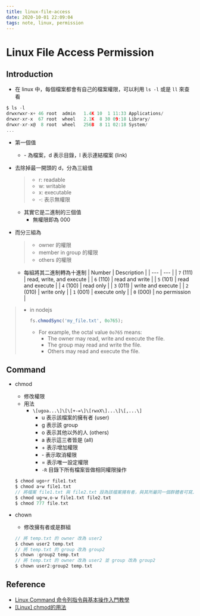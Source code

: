 ```yaml
---
title: linux-file-access
date: 2020-10-01 22:09:04
tags: note, linux, permission
---
```


# Linux File Access Permission

## Introduction
- 在 linux 中，每個檔案都會有自己的檔案權限，可以利用 `ls -l` 或是 `ll` 來查看

```c
$ ls -l
drwxrwxr-x+ 46 root  admin   1.4K 10  1 11:33 Applications/
drwxr-xr-x  67 root  wheel   2.1K  8 30 09:18 Library/
drwxr-xr-x@  8 root  wheel   256B  8 11 02:18 System/
...
```
- 第一個值
    - \- 為檔案，d 表示目錄，l 表示連結檔案 (link)


- 去除掉最一開頭的 d，分為三組值
    > - r: readable
    > - w: writable
    > - x: executable
    > - \-: 表示無權限
    - 其實它是二進制的三個值
        - 無權限即為 000

- 而分三組為
   > - owner 的權限
   > - member in group 的權限
   > - others 的權限
   - 每組將其二進制轉為十進制
        | Number | Description |
        | --- | --- |
        | `7` (111) | read, write, and execute |
        | `6` (110) | read and write |
        | `5` (101) | read and execute |
        | `4` (100) | read only |
        | `3` (011) | write and execute |
        | `2` (010) | write only |
        | `1` (001) | execute only |
        | `0` (000) | no permission |


> - in nodejs
>     ```javascript
>     fs.chmodSync('my_file.txt', 0o765);
>     ```
>     - For example, the octal value `0o765` means:
>         - The owner may read, write and execute the file.
>         - The group may read and write the file.
>         - Others may read and execute the file.

## Command
- chmod
    - 修改權限
    - 用法
        - `\[ugoa...\]\[\[+-=\]\[rwxX\]...\]\[,...\]`
            - u 表示該檔案的擁有者 (user)
            - g 表示該 group 
            - o 表示其他以外的人 (others)
            - a 表示這三者皆是 (all)
            - \+ 表示增加權限
            - \- 表示取消權限
            - = 表示唯一設定權限
            - `-R` 目錄下所有檔案皆做相同權限操作
    ```c
    $ chmod ugo+r file1.txt
    $ chmod a+w file1.txt
    // 將檔案 file1.txt 與 file2.txt 設為該檔案擁有者，與其所屬同一個群體者可寫入，但其他以外的人則不可寫入
    $ chmod ug+w,o-w file1.txt file2.txt
    $ chmod 777 file.txt
    ```

- chown
    - 修改擁有者或是群組
    ```c
    // 將 temp.txt 的 owner 改為 user2
    $ chown user2 temp.txt
    // 將 temp.txt 的 group 改為 group2
    $ chown :group2 temp.txt
    // 將 temp.txt 的 owner 改為 user2 並 group 改為 group2
    $ chown user2:group2 temp.txt
    ```

## Reference
- [Linux Command 命令列指令與基本操作入門教學](https://blog.techbridge.cc/2017/12/23/linux-commnd-line-tutorial/)
- [\[Linux\] chmod的用法](https://charleslin74.pixnet.net/blog/post/419874889)
